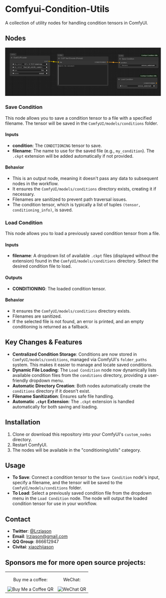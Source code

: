 # Comfyui-Condition-Utils

A collection of utility nodes for handling condition tensors in ComfyUI.

## Nodes
![alt text](https://github.com/lrzjason/Comfyui-Condition-Utils/blob/main/example.png)

### Save Condition

This node allows you to save a condition tensor to a file with a specified filename. The tensor will be saved in the `ComfyUI/models/conditions` folder.

#### Inputs

- **condition**: The `CONDITIONING` tensor to save.
- **filename**: The name to use for the saved file (e.g., `my_condition`). The `.ckpt` extension will be added automatically if not provided.

#### Behavior

- This is an output node, meaning it doesn't pass any data to subsequent nodes in the workflow.
- It ensures the `ComfyUI/models/conditions` directory exists, creating it if necessary.
- Filenames are sanitized to prevent path traversal issues.
- The condition tensor, which is typically a list of tuples `(tensor, conditioning_info)`, is saved.

### Load Condition

This node allows you to load a previously saved condition tensor from a file.

#### Inputs

- **filename**: A dropdown list of available `.ckpt` files (displayed without the extension) found in the `ComfyUI/models/conditions` directory. Select the desired condition file to load.

#### Outputs

- **CONDITIONING**: The loaded condition tensor.

#### Behavior

- It ensures the `ComfyUI/models/conditions` directory exists.
- Filenames are sanitized.
- If the selected file is not found, an error is printed, and an empty conditioning is returned as a fallback.

## Key Changes & Features

- **Centralized Condition Storage**: Conditions are now stored in `ComfyUI/models/conditions`, managed via ComfyUI's `folder_paths` system. This makes it easier to manage and locate saved conditions.
- **Dynamic File Loading**: The `Load Condition` node now dynamically lists available condition files from the `conditions` directory, providing a user-friendly dropdown menu.
- **Automatic Directory Creation**: Both nodes automatically create the `conditions` directory if it doesn't exist.
- **Filename Sanitization**: Ensures safe file handling.
- **Automatic `.ckpt` Extension**: The `.ckpt` extension is handled automatically for both saving and loading.

## Installation

1. Clone or download this repository into your ComfyUI's `custom_nodes` directory.
2. Restart ComfyUI.
3. The nodes will be available in the "conditioning/utils" category.

## Usage

- **To Save**: Connect a condition tensor to the `Save Condition` node's input, specify a filename, and the tensor will be saved to the `ComfyUI/models/conditions` folder.
- **To Load**: Select a previously saved condition file from the dropdown menu in the `Load Condition` node. The node will output the loaded condition tensor for use in your workflow.


## Contact
- **Twitter**: [@Lrzjason](https://twitter.com/Lrzjason)  
- **Email**: lrzjason@gmail.com  
- **QQ Group**: 866612947  
- **Civitai**: [xiaozhijason](https://civitai.com/user/xiaozhijason)


## Sponsors me for more open source projects:
<div align="center">
  <table>
    <tr>
      <td align="center">
        <p>Buy me a coffee:</p>
        <img src="https://github.com/lrzjason/Comfyui-In-Context-Lora-Utils/blob/main/image/bmc_qr.png" alt="Buy Me a Coffee QR" width="200" />
      </td>
      <td align="center">
        <p>WeChat:</p>
        <img src="https://github.com/lrzjason/Comfyui-In-Context-Lora-Utils/blob/main/image/wechat.jpg" alt="WeChat QR" width="200" />
      </td>
    </tr>
  </table>
</div>
